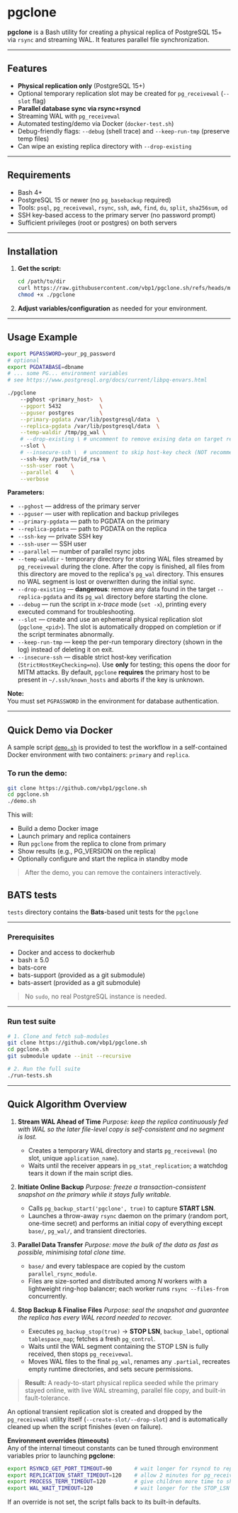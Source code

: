 # pgclone

**pgclone** is a Bash utility for creating a physical replica of PostgreSQL 15+ via `rsync` and streaming WAL. It features parallel file synchronization.

---

## Features

- **Physical replication only** (PostgreSQL 15+)
- Optional temporary replication slot may be created for `pg_receivewal` (`--slot` flag)
- **Parallel database sync via rsync+rsyncd**
- Streaming WAL with `pg_receivewal`
- Automated testing/demo via Docker (`docker-test.sh`)
- Debug-friendly flags: `--debug` (shell trace) and `--keep-run-tmp` (preserve temp files)
- Can wipe an existing replica directory with `--drop-existing`

---

## Requirements

- Bash 4+
- PostgreSQL 15 or newer (no `pg_basebackup` required)
- Tools: `psql`, `pg_receivewal`, `rsync`, `ssh`, `awk`, `find`, `du`, `split`, `sha256sum`, `od`
- SSH key-based access to the primary server (no password prompt)
- Sufficient privileges (root or postgres) on both servers

---

## Installation

1. **Get the script:**
    ```bash
    cd /path/to/dir
    curl https://raw.githubusercontent.com/vbp1/pgclone.sh/refs/heads/main/pgclone
    chmod +x ./pgclone
    ```

2. **Adjust variables/configuration** as needed for your environment.

---

## Usage Example

```bash
export PGPASSWORD=your_pg_password
# optional
export PGDATABASE=dbname
# ... some PG... environment variables 
# see https://www.postgresql.org/docs/current/libpq-envars.html 

./pgclone   
    --pghost <primary_host>  \
    --pgport 5432            \
    --pguser postgres        \
    --primary-pgdata /var/lib/postgresql/data  \
    --replica-pgdata /var/lib/postgresql/data  \
    --temp-waldir /tmp/pg_wal \
    # --drop-existing \ # uncomment to remove exising data on target replica
    --slot \
    # --insecure-ssh \  # uncomment to skip host-key check (NOT recommended) \
    --ssh-key /path/to/id_rsa \
    --ssh-user root \
    --parallel 4    \
    --verbose
```

**Parameters:**
- `--pghost`           — address of the primary server
- `--pguser`           — user with replication and backup privileges
- `--primary-pgdata`   — path to PGDATA on the primary
- `--replica-pgdata`   — path to PGDATA on the replica
- `--ssh-key`          — private SSH key
- `--ssh-user`         — SSH user
- `--parallel`         — number of parallel rsync jobs
- `--temp-waldir`      - temporary directory for storing WAL files streamed by `pg_receivewal` during the clone.  After the copy is finished, all files from this directory are moved to the replica's `pg_wal` directory. This ensures no WAL segment is lost or overwritten during the initial sync.
- `--drop-existing`    — **dangerous**: remove any data found in the target `--replica-pgdata` and its `pg_wal` directory before starting the clone.
- `--debug`            — run the script in *x-trace* mode (`set -x`), printing every executed command for troubleshooting.
- `--slot`             — create and use an ephemeral physical replication slot (`pgclone_<pid>`). The slot is automatically dropped on completion or if the script terminates abnormally.
- `--keep-run-tmp`     — keep the per-run temporary directory (shown in the log) instead of deleting it on exit.
- `--insecure-ssh`     — disable strict host-key verification (`StrictHostKeyChecking=no`). Use **only** for testing; this opens the door for MITM attacks. By default, `pgclone` **requires** the primary host to be present in `~/.ssh/known_hosts` and aborts if the key is unknown.


**Note:**  
You must set `PGPASSWORD` in the environment for database authentication.

---

## Quick Demo via Docker

A sample script [`demo.sh`](./demo.sh) is provided to test the workflow in a self-contained Docker environment with two containers: `primary` and `replica`.

### To run the demo:

```bash
git clone https://github.com/vbp1/pgclone.sh 
cd pgclone.sh
./demo.sh
```
This will:
- Build a demo Docker image
- Launch primary and replica containers
- Run `pgclone` from the replica to clone from primary
- Show results (e.g., PG_VERSION on the replica)
- Optionally configure and start the replica in standby mode

> After the demo, you can remove the containers interactively.

## BATS tests

`tests` directory contains the **Bats**-based unit tests for the `pgclone`

---

### Prerequisites

 - Docker and access to dockerhub 
  - bash ≥ 5.0
 - bats-core
 - bats-support (provided as a git submodule)
 - bats-assert (provided as a git submodule)

> No `sudo`, no real PostgreSQL instance is needed.

---

### Run test suite

```bash
# 1. Clone and fetch sub-modules
git clone https://github.com/vbp1/pgclone.sh
cd pgclone.sh
git submodule update --init --recursive

# 2. Run the full suite
./run-tests.sh
```

---
## Quick Algorithm Overview

1. **Stream WAL Ahead of Time**
   *Purpose: keep the replica continuously fed with WAL so the later file-level copy is self-consistent and no segment is lost.*

   * Creates a temporary WAL directory and starts `pg_receivewal` (no slot, unique `application_name`).
   * Waits until the receiver appears in `pg_stat_replication`; a watchdog tears it down if the main script dies.

2. **Initiate Online Backup**
   *Purpose: freeze a transaction-consistent snapshot on the primary while it stays fully writable.*

   * Calls `pg_backup_start('pgclone', true)` to capture **START LSN**.
   * Launches a throw-away `rsync` daemon on the primary (random port, one-time secret) and performs an initial copy of everything except `base/`, `pg_wal/`, and transient directories.

3. **Parallel Data Transfer**
   *Purpose: move the bulk of the data as fast as possible, minimising total clone time.*

   * `base/` and every tablespace are copied by the custom `parallel_rsync_module`.
   * Files are size-sorted and distributed among *N* workers with a lightweight ring-hop balancer; each worker runs `rsync --files-from` concurrently.

4. **Stop Backup & Finalise Files**
   *Purpose: seal the snapshot and guarantee the replica has every WAL record needed to recover.*

   * Executes `pg_backup_stop(true)` → **STOP LSN**, `backup_label`, optional `tablespace_map`; fetches a fresh `pg_control`.
   * Waits until the WAL segment containing the STOP LSN is fully received, then stops `pg_receivewal`.
   * Moves WAL files to the final `pg_wal`, renames any `.partial`, recreates empty runtime directories, and sets secure permissions.

> **Result:** A ready-to-start physical replica seeded while the primary stayed online, with live WAL streaming, parallel file copy, and built-in fault-tolerance.

An optional transient replication slot is created and dropped by the `pg_receivewal` utility itself (`--create-slot/--drop-slot`) and is automatically cleaned up when the script finishes (even on failure).

**Environment overrides (timeouts)**  
Any of the internal timeout constants can be tuned through environment variables prior to launching **pgclone**:

```bash
export RSYNCD_GET_PORT_TIMEOUT=90       # wait longer for rsyncd to report its port
export REPLICATION_START_TIMEOUT=120    # allow 2 minutes for pg_receivewal to show up
export PROCESS_TERM_TIMEOUT=120         # give children more time to shut down
export WAL_WAIT_TIMEOUT=120             # wait longer for the STOP_LSN segment
```

If an override is not set, the script falls back to its built-in defaults.

